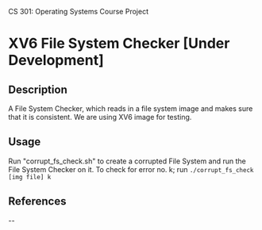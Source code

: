 CS 301: Operating Systems Course Project
# XV6 File System Checker [Under Development]

## Description
A File System Checker, which reads in a file system image and makes sure that it is consistent. We are using XV6 image for testing. 

## Usage
Run "corrupt_fs_check.sh" to create a corrupted File System and run the File System Checker on it.
To check for error no. k; run `./corrupt_fs_check [img file] k`

## References
--
